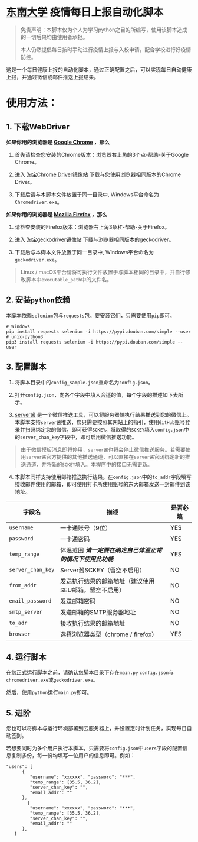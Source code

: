 # [东南大学](https://www.seu.edu.cn) 疫情每日上报自动化脚本

> 免责声明：本脚本仅为个人为学习python之目的所编写，使用该脚本造成的一切后果均由使用者承担。
>
> 本人仍然提倡每日按时手动进行疫情上报与入校申请，配合学校进行好疫情防控。

这是一个每日健康上报的自动化脚本，通过正确配置之后，可以实现每日自动健康上报，并通过微信或邮件推送上报结果。

# 使用方法：

## 1. 下载WebDriver

**如果你用的浏览器是 [Google Chrome](https://www.google.cn/chrome/) ，那么**

1. 首先请检查您安装的Chrome版本：浏览器右上角的3个点-帮助-关于Google Chrome。

2. 进入 [淘宝Chrome Driver镜像站](http://npm.taobao.org/mirrors/chromedriver/) 下载与您使用浏览器相同版本的Chrome Driver。

3. 下载后请与本脚本文件放置于同一目录中, Windows平台命名为`Chromedriver.exe`。

**如果你用的浏览器是 [Mozilla Firefox](https://www.firefox.com) ，那么**

1. 请检查安装的Firefox版本：浏览器右上角3条杠-帮助-关于Firefox。

2. 进入 [淘宝geckodriver镜像站](http://npm.taobao.org/mirrors/geckodriver/) 下载与浏览器相同版本的geckodriver。

3. 下载后与本脚本文件放置于同一目录中, Windows平台命名为`geckodriver.exe`。

> Linux / macOS平台请将可执行文件放置于与脚本相同的目录中，并自行修改脚本中`executable_path`中的文件名。

## 2. 安装`python`依赖

本脚本依赖`selenium`包与`requests`包。要安装它们，只需要使用`pip`即可。

```shell
# Windows
pip install requests selenium -i https://pypi.douban.com/simple --user
# unix-python3
pip3 install requests selenium -i https://pypi.douban.com/simple --user
```

## 3. 配置脚本

1. 将脚本目录中的`config_sample.json`重命名为`config.json`。

2. 打开`config.json`，向各个字段中填入合适的值，每个字段的描述如下表所示。

3. [server酱](http://sc.ftqq.com/) 是一个微信推送工具，可以将服务器端执行结果推送到您的微信上。本脚本支持`server酱`推送，您只需要按照其网站上的指引，使用`GitHub`账号登录并扫码绑定您的微信，即可获得`SCKEY`。将取得的`SCKEY`填入`config.json`中的`server_chan_key`字段中，即可启用微信推送功能。
> 由于微信模板消息即将停用，`server酱`也将会停止微信推送服务。若需要使用`server酱`官方提供的其他推送通道，可以直接在`server酱`官网绑定新的推送通道，并将新的`SCKEY`填入。本程序中的接口无需更新。

4. 本脚本同样支持使用邮箱推送执行结果。在`config.json`中的`to_addr`字段填写接收邮件使用的邮箱，即可使用打卡所使用账号的东大邮箱发送一封邮件到该地址。

| 字段名                       | 描述                                                | 是否必填 |
| --------------------------- | -------------------------------------------------- | -------- |
| `username`                  | 一卡通账号（9位）                                     | YES      |
| `password`                  | 一卡通密码                                           | YES      |
| `temp_range`                | 体温范围 ***请一定要在确定自己体温正常的情况下使用此功能*** | YES      |
| `server_chan_key`           | Server酱SCKEY（留空不启用）                           | NO       |
| `from_addr`                 | 发送执行结果的邮箱地址（建议使用SEU邮箱，留空不启用）       | NO       |
| `email_password`            | 发送邮箱密码                                          | NO       |
| `smtp_server`               | 发送邮箱的SMTP服务器地址                               | NO       |
| `to_adr`                    | 接收执行结果的邮箱地址                                  | NO       |
| `browser`                   | 选择浏览器类型（chrome / firefox）                     | YES      |

## 4. 运行脚本

在您正式运行脚本之前，请确认您脚本目录下存在`main.py` `config.json`与`chromedriver.exe`或`geckodriver.exe`。

然后，使用`python`运行`main.py`即可。

## 5. 进阶

您也可以将脚本与运行环境部署到云服务器上，并设置定时计划任务，实现每日自动签到。

若想要同时为多个用户执行本脚本，只需要将`config.json`中`users`字段的配置信息复制多份，每一份均填写一位用户的信息即可。例如：

```
"users": [
      {
         "username": "xxxxxx", "password": "***",
         "temp_range": [35.5, 36.2],
         "server_chan_key": "",
         "email_addr": ""
      },
        {
         "username": "xxxxxx", "password": "***",
         "temp_range": [35.5, 36.2],
         "server_chan_key": "",
         "email_addr": ""
      },
   ]
```
